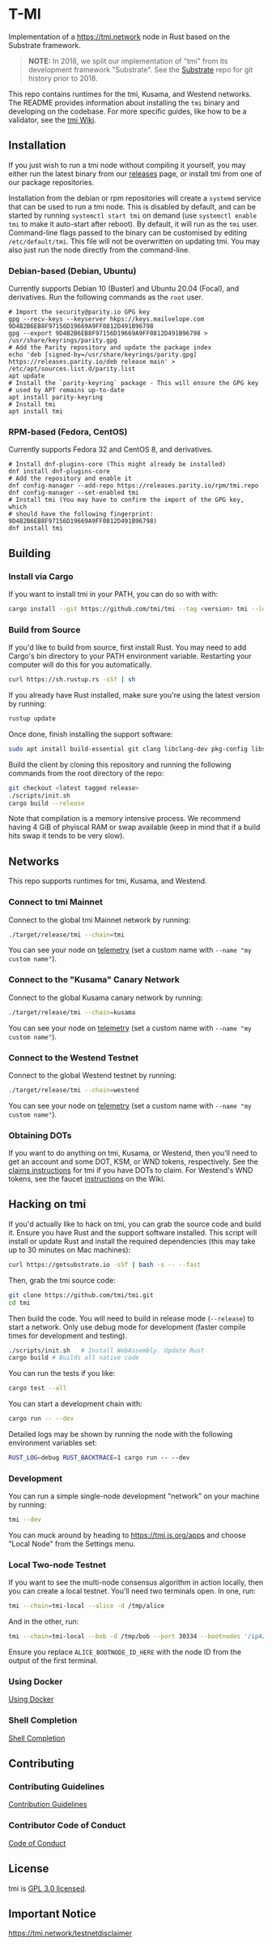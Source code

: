 # T-MI

Implementation of a https://tmi.network node in Rust based on the Substrate framework.

> **NOTE:** In 2018, we split our implementation of "tmi" from its development framework
> "Substrate". See the [Substrate][substrate-repo] repo for git history prior to 2018.

[substrate-repo]: https://github.com/tmi/substrate

This repo contains runtimes for the tmi, Kusama, and Westend networks. The README provides
information about installing the `tmi` binary and developing on the codebase. For more
specific guides, like how to be a validator, see the
[tmi Wiki](https://wiki.tmi.network/docs/en/).

## Installation

If you just wish to run a tmi node without compiling it yourself, you may
either run the latest binary from our
[releases](https://github.com/tmi/tmi/releases) page, or install
tmi from one of our package repositories.

Installation from the debian or rpm repositories will create a `systemd`
service that can be used to run a tmi node. This is disabled by default,
and can be started by running `systemctl start tmi` on demand (use
`systemctl enable tmi` to make it auto-start after reboot). By default, it
will run as the `tmi` user. Command-line flags passed to the binary can
be customised by editing `/etc/default/tmi`. This file will not be
overwritten on updating tmi. You may also just run the node directly from
the command-line.

### Debian-based (Debian, Ubuntu)

Currently supports Debian 10 (Buster) and Ubuntu 20.04 (Focal), and
derivatives. Run the following commands as the `root` user.

```
# Import the security@parity.io GPG key
gpg --recv-keys --keyserver hkps://keys.mailvelope.com 9D4B2B6EB8F97156D19669A9FF0812D491B96798
gpg --export 9D4B2B6EB8F97156D19669A9FF0812D491B96798 > /usr/share/keyrings/parity.gpg
# Add the Parity repository and update the package index
echo 'deb [signed-by=/usr/share/keyrings/parity.gpg] https://releases.parity.io/deb release main' > /etc/apt/sources.list.d/parity.list
apt update
# Install the `parity-keyring` package - This will ensure the GPG key
# used by APT remains up-to-date
apt install parity-keyring
# Install tmi
apt install tmi

```

### RPM-based (Fedora, CentOS)

Currently supports Fedora 32 and CentOS 8, and derivatives.

```
# Install dnf-plugins-core (This might already be installed)
dnf install dnf-plugins-core
# Add the repository and enable it
dnf config-manager --add-repo https://releases.parity.io/rpm/tmi.repo
dnf config-manager --set-enabled tmi
# Install tmi (You may have to confirm the import of the GPG key, which
# should have the following fingerprint: 9D4B2B6EB8F97156D19669A9FF0812D491B96798)
dnf install tmi
```

## Building

### Install via Cargo

If you want to install tmi in your PATH, you can do so with with:

```bash
cargo install --git https://github.com/tmi/tmi --tag <version> tmi --locked
```

### Build from Source

If you'd like to build from source, first install Rust. You may need to add Cargo's bin directory
to your PATH environment variable. Restarting your computer will do this for you automatically.

```bash
curl https://sh.rustup.rs -sSf | sh
```

If you already have Rust installed, make sure you're using the latest version by running:

```bash
rustup update
```

Once done, finish installing the support software:

```bash
sudo apt install build-essential git clang libclang-dev pkg-config libssl-dev
```

Build the client by cloning this repository and running the following commands from the root
directory of the repo:

```bash
git checkout <latest tagged release>
./scripts/init.sh
cargo build --release
```

Note that compilation is a memory intensive process. We recommend having 4 GiB of phyiscal RAM or swap available (keep in mind that if a build hits swap it tends to be very slow).

## Networks

This repo supports runtimes for tmi, Kusama, and Westend.

### Connect to tmi Mainnet

Connect to the global tmi Mainnet network by running:

```bash
./target/release/tmi --chain=tmi
```

You can see your node on [telemetry] (set a custom name with `--name "my custom name"`).

[telemetry]: https://telemetry.tmi.io/#list/tmi

### Connect to the "Kusama" Canary Network

Connect to the global Kusama canary network by running:

```bash
./target/release/tmi --chain=kusama
```

You can see your node on [telemetry] (set a custom name with `--name "my custom name"`).

[telemetry]: https://telemetry.tmi.io/#list/Kusama

### Connect to the Westend Testnet

Connect to the global Westend testnet by running:

```bash
./target/release/tmi --chain=westend
```

You can see your node on [telemetry] (set a custom name with `--name "my custom name"`).

[telemetry]: https://telemetry.tmi.io/#list/Westend

### Obtaining DOTs

If you want to do anything on tmi, Kusama, or Westend, then you'll need to get an account and
some DOT, KSM, or WND tokens, respectively. See the
[claims instructions](https://claims.tmi.network/) for tmi if you have DOTs to claim. For
Westend's WND tokens, see the faucet
[instructions](https://wiki.tmi.network/docs/en/learn-DOT#getting-westies) on the Wiki.

## Hacking on tmi

If you'd actually like to hack on tmi, you can grab the source code and build it. Ensure you have
Rust and the support software installed. This script will install or update Rust and install the
required dependencies (this may take up to 30 minutes on Mac machines):

```bash
curl https://getsubstrate.io -sSf | bash -s -- --fast
```

Then, grab the tmi source code:

```bash
git clone https://github.com/tmi/tmi.git
cd tmi
```

Then build the code. You will need to build in release mode (`--release`) to start a network. Only
use debug mode for development (faster compile times for development and testing).

```bash
./scripts/init.sh   # Install WebAssembly. Update Rust
cargo build # Builds all native code
```

You can run the tests if you like:

```bash
cargo test --all
```

You can start a development chain with:

```bash
cargo run -- --dev
```

Detailed logs may be shown by running the node with the following environment variables set:

```bash
RUST_LOG=debug RUST_BACKTRACE=1 cargo run -- --dev
```

### Development

You can run a simple single-node development "network" on your machine by running:

```bash
tmi --dev
```

You can muck around by heading to https://tmi.js.org/apps and choose "Local Node" from the
Settings menu.

### Local Two-node Testnet

If you want to see the multi-node consensus algorithm in action locally, then you can create a
local testnet. You'll need two terminals open. In one, run:

```bash
tmi --chain=tmi-local --alice -d /tmp/alice
```

And in the other, run:

```bash
tmi --chain=tmi-local --bob -d /tmp/bob --port 30334 --bootnodes '/ip4/127.0.0.1/tcp/30333/p2p/ALICE_BOOTNODE_ID_HERE'
```

Ensure you replace `ALICE_BOOTNODE_ID_HERE` with the node ID from the output of the first terminal.

### Using Docker

[Using Docker](doc/docker.md)

### Shell Completion

[Shell Completion](doc/shell-completion.md)

## Contributing

### Contributing Guidelines

[Contribution Guidelines](CONTRIBUTING.md)

### Contributor Code of Conduct

[Code of Conduct](CODE_OF_CONDUCT.md)

## License

tmi is [GPL 3.0 licensed](LICENSE).

## Important Notice

https://tmi.network/testnetdisclaimer
